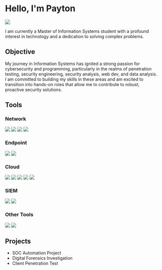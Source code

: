 # Hello, I'm Payton
<a href="https://linkedin.com"><img src="https://img.shields.io/badge/-LinkedIn-0072b1?&style=for-the-badge&logo=linkedin&logoColor=white" /></a>


I am currently a Master of Information Systems student with a profound interest in technology and a dedication to solving complex problems.

## Objective

My journey in Information Systems has ignited a strong passion for cybersecurity and programming, particularly in the realms of penetration testing, security engineering, security analysis, web dev, and data analysis. I am committed to building my skills in these areas and am excited to transition into hands-on roles that allow me to contribute to robust, proactive security solutions.
<!--
## Skills

| Skill                                         | Associated Project         |
|-----------------------------------------------|----------------------------|
| SIEM Implementation and Log Analysis          | <a href="https://google.com">Detection Lab</a>|
| Network Traffic Monitoring and Attack Detection | <a href="https://google.com">Detection Lab</a>|
| Security Automation with Shuffle SOAR         | SOC Automation Lab|
| Incident Response Planning and Execution      | SOC Automation Lab|
| Case Management with TheHive                  | SOC Automation Lab|
| Scripting and Automation for Threat Mitigation | SOC Automation Lab|
-->

## Tools

### Network
<div>
    <img src="https://img.shields.io/badge/-Wireshark-1679A7?&style=for-the-badge&logo=Wireshark&logoColor=white" />
    <img src="https://img.shields.io/badge/-Nmap-005B5D?style=for-the-badge&logo=Nmap&logoColor=white" />
    <img src="https://img.shields.io/badge/-pfSense-223860?style=for-the-badge&logo=pfSense&logoColor=white" />
    <img src="https://img.shields.io/badge/-Suricata-5B2D71?style=for-the-badge&logo=suricata&logoColor=white" />
</div>

### Endpoint
<div>
    <img src="https://img.shields.io/badge/-Sysmon-00A4EF?style=for-the-badge&logo=Microsoft&logoColor=white" />
    <img src="https://img.shields.io/badge/-OSSEC-003D99?style=for-the-badge&logo=ossec&logoColor=white" />
</div>

### Cloud
<div>
  <img src="https://img.shields.io/badge/-Elastic_Stack-00A3E0?style=for-the-badge&logo=Elastic&logoColor=white" />
  <img src="https://img.shields.io/badge/-AWS_CloudTrail-FF9900?style=for-the-badge&logo=Amazon-AWS&logoColor=white" />
  <img src="https://img.shields.io/badge/-Amazon_EC2-FF9900?&style=for-the-badge&logo=Amazon-EC2&logoColor=white" />
  <img src="https://img.shields.io/badge/-Amazon_S3-569A31?&style=for-the-badge&logo=Amazon-S3&logoColor=white" />
  <img src="https://img.shields.io/badge/-Amazon_RDS-527FFF?&style=for-the-badge&logo=Amazon-RDS&logoColor=white" />
</div>

### SIEM
<div>
    <img src="https://img.shields.io/badge/-Splunk-000000?&style=for-the-badge&logo=Splunk&logoColor=white" />
    <img src="https://img.shields.io/badge/-Graylog-00B4F0?style=for-the-badge&logo=Graylog&logoColor=white" />
</div>

### Other Tools
<div>
    <img src="https://img.shields.io/badge/-Snort-FF0000?style=for-the-badge&logo=Snort&logoColor=white" />
    <img src="https://img.shields.io/badge/-Metasploit-5E0F26?style=for-the-badge&logo=Metasploit&logoColor=white" />
</div>

<!--
## Certifications
[Provide certifications that you have obtained. Use ChatGPT to help create the link - Remove this afterwards]]
<div>
<img src="https://img.shields.io/badge/-Security%2B-FF0000?&style=for-the-badge&logo=CompTIA&logoColor=white" />
<img src="https://img.shields.io/badge/-Network%2B-007ACC?&style=for-the-badge&logo=CompTIA&logoColor=white" />
<img src="https://img.shields.io/badge/-A%2B-4D4D4D?&style=for-the-badge&logo=CompTIA&logoColor=white" />
<img src="https://img.shields.io/badge/-CDSA-006400?&style=for-the-badge&logoColor=white" />
<img src="https://img.shields.io/badge/-CCD-000080?&style=for-the-badge&logoColor=white" />
</div>
-->

## Projects
- SOC Automation Project
- Digital Forensics Investigation
- Client Penetration Test
